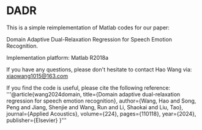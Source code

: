 # DADR
This is a simple reimplementation of Matlab codes for our paper:

Domain Adaptive Dual-Relaxation Regression for Speech Emotion Recognition.

Implementation platform: Matlab R2018a

If you have any questions, please don't hesitate to contact Hao Wang via: xiaowang1015@163.com

If you find the code is useful, please cite the following reference:
'''@article{wang2024domain,
  title={Domain adaptive dual-relaxation regression for speech emotion recognition},
  author={Wang, Hao and Song, Peng and Jiang, Shenjie and Wang, Run and Li, Shaokai and Liu, Tao},
  journal={Applied Acoustics},
  volume={224},
  pages={110118},
  year={2024},
  publisher={Elsevier}
}'''
